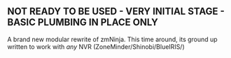 
## NOT READY TO BE USED - VERY INITIAL STAGE - BASIC PLUMBING IN PLACE ONLY ##

A brand new modular rewrite of zmNinja. This time around, its ground up written to work with _any_ NVR (ZoneMinder/Shinobi/BlueIRIS/<yourowninvention>)


